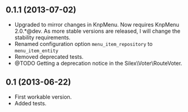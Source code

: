 ## 0.1.1 (2013-07-02)

* Upgraded to mirror changes in KnpMenu.  Now requires KnpMenu 2.0.*@dev.
  As more stable versions are released, I will change the stability
  requirements.
* Renamed configuration option `menu_item_repository` to `menu_item_entity`
* Removed deprecated tests.
* @TODO Getting a deprecation notice in the Silex\Voter\RouteVoter.

## 0.1 (2013-06-22)

* First workable version.
* Added tests.
